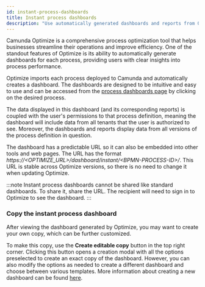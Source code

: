 ```yaml
---
id: instant-process-dashboards
title: Instant process dashboards
description: "Use automatically generated dashboards and reports from Optimize to find insights for your processes."
---
```


Camunda Optimize is a comprehensive process optimization tool that helps businesses streamline their operations
and improve efficiency. One of the standout features of Optimize is its ability to automatically generate
dashboards for each process, providing users with clear insights into process performance.

Optimize imports each process deployed to Camunda and automatically creates a dashboard.
The dashboards are designed to be intuitive and easy to use and can be accessed from the [process dashboards page](./process-dashboards.md) by clicking on the desired process.

The data displayed in this dashboard (and its corresponding reports) is coupled with the user's permissions to that
process definition, meaning the dashboard will include data from all tenants that the user is authorized to see.
Moreover, the dashboards and reports display data from all versions of the process definition in question.

The dashboard has a predictable URL so it can also be embedded into other tools and web pages. The URL has the format
_https://&lt;OPTIMIZE_URL&gt;/dashboard/instant/&lt;BPMN-PROCESS-ID&gt;/_. This URL is stable across Optimize versions,
so there is no need to change it when updating Optimize.

:::note
Instant process dashboards cannot be shared like standard dashboards. To share it, share the URL. The recipient will need to sign in to Optimize to see the dashboard.
:::

### Copy the instant process dashboard

After viewing the dashboard generated by Optimize, you may want to create your own copy, which can be further customized.

To make this copy, use the **Create editable copy** button in the top right corner. Clicking this button opens a creation modal with all the options preselected to create an exact copy of the dashboard. However, you can also modify the options as needed to create a different dashboard and choose between various templates. More information about creating a new dashboard can be found [here](./creating-dashboards.md).
